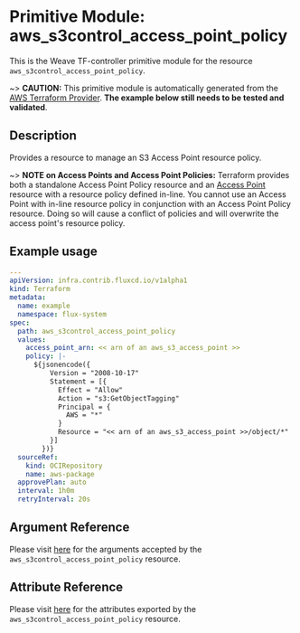 
# Primitive Module: aws_s3control_access_point_policy

This is the Weave TF-controller primitive module for the resource `aws_s3control_access_point_policy`.

~> **CAUTION:** This primitive module is automatically generated from the [AWS Terraform Provider](https://registry.terraform.io/providers/hashicorp/aws/latest/docs/resources/s3control_access_point_policy). **The example below still needs to be tested and validated**.

## Description

Provides a resource to manage an S3 Access Point resource policy.

~> **NOTE on Access Points and Access Point Policies:** Terraform provides both a standalone Access Point Policy resource and an [Access Point](s3_access_point.html) resource with a resource policy defined in-line. You cannot use an Access Point with in-line resource policy in conjunction with an Access Point Policy resource. Doing so will cause a conflict of policies and will overwrite the access point's resource policy.

## Example usage

```yaml
---
apiVersion: infra.contrib.fluxcd.io/v1alpha1
kind: Terraform
metadata:
  name: example
  namespace: flux-system
spec:
  path: aws_s3control_access_point_policy
  values:
    access_point_arn: << arn of an aws_s3_access_point >>
    policy: |-
      ${jsonencode({
          Version = "2008-10-17"
          Statement = [{
            Effect = "Allow"
            Action = "s3:GetObjectTagging"
            Principal = {
              AWS = "*"
            }
            Resource = "<< arn of an aws_s3_access_point >>/object/*"
          }]
        })}
  sourceRef:
    kind: OCIRepository
    name: aws-package
  approvePlan: auto
  interval: 1h0m
  retryInterval: 20s
```

## Argument Reference

Please visit [here](https://registry.terraform.io/providers/hashicorp/aws/latest/docs/resources/s3control_access_point_policy#argument-reference) for the arguments accepted by the `aws_s3control_access_point_policy` resource.

## Attribute Reference

Please visit [here](https://registry.terraform.io/providers/hashicorp/aws/latest/docs/resources/s3control_access_point_policy#attributes-reference) for the attributes exported by the `aws_s3control_access_point_policy` resource.
